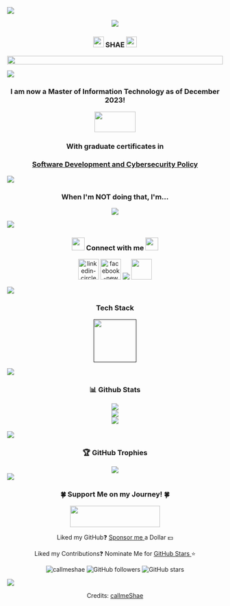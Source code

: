 <img src="https://user-images.githubusercontent.com/73097560/115834477-dbab4500-a447-11eb-908a-139a6edaec5c.gif">

<p align="center"><a href="https://github.com/DenverCoder1/readme-typing-svg"><img
        src="https://readme-typing-svg.herokuapp.com?lines=Hi,+I'm+Shannon+Smith;but+almost+everyone+calls+me&center=true&width=500&height=50"></a>
</p>


<h3 align="center"><img src="https://raw.githubusercontent.com/iampavangandhi/iampavangandhi/master/gifs/Hi.gif"
                        width="25" height="25"> SHAE <img
        src="https://raw.githubusercontent.com/iampavangandhi/iampavangandhi/master/gifs/Hi.gif" width="25"
        height="25"></a>
</h3>

<p align="center">
   	<img align="center" src="https://github.com/callmeShae/Personal_Files/blob/main/~me/me3.jpg" style="width: -webkit-fill-available;"/>
</p>


<img src="https://user-images.githubusercontent.com/73097560/115834477-dbab4500-a447-11eb-908a-139a6edaec5c.gif">


<h3 align="center"> I am now a Master of Information Technology as of December 2023! </h3>
<p align="center"><img src="https://upload.wikimedia.org/wikipedia/commons/6/60/Virginia_Tech_Hokies_logo.svg"
                       height="48" width="96"/></p>
<h3 align="center"> With graduate certificates in </h3>
<h3 align="center"><a href="https://vtmit.vt.edu/academics/curriculum.html#graduate-certificates"> Software Development
    and Cybersecurity Policy </a></h3>


<img src="https://user-images.githubusercontent.com/73097560/115834477-dbab4500-a447-11eb-908a-139a6edaec5c.gif">


<h3 align="center"> When I'm NOT doing that, I'm... </h3>

<p align="center"><a href="https://github.com/DenverCoder1/readme-typing-svg"><img
        src="https://readme-typing-svg.herokuapp.com?lines=💻+Improving+my+Programming+skills;🎨+Drawing+and+Painting;🔨+Sculpting+or+Woodworking;🏠+Doing+home+reno+projects;Spending+time+with+my+💍+and+🐾🐾🐾🐾;🙌+Always+ready+to+collaborate&center=true&width=500&height=50"></a>
</p>


<img src="https://user-images.githubusercontent.com/73097560/115834477-dbab4500-a447-11eb-908a-139a6edaec5c.gif">


<h3 align="center"><img src="https://media.giphy.com/media/iY8CRBdQXODJSCERIr/giphy.gif" width="30px"> Connect with me
    <img src="https://media.giphy.com/media/iY8CRBdQXODJSCERIr/giphy.gif" width="30px"></h3>

<p align="center"><a title="Linkedin" href="https://www.linkedin.com/in/call-me-shae/">
        <img width="48" height="48" src="https://img.icons8.com/nolan/48/linkedin-circled.png" alt="linkedin-circled"/></a>
    <a title="Facebook" href="https://www.facebook.com/callmeShae/">
        <img width="48" height="48" src="https://img.icons8.com/nolan/64/facebook-new.png" alt="facebook-new"/></a>
    <a title="Portfolio" href="https://callmeShae.github.io/">
        <img src="https://img.icons8.com/nolan/48/github.png"/></a>
    <a title="Art Site" href="https://shae1223.wixsite.com/shae-smith-artist">
        <img width="48" height="48"
             src="https://img.icons8.com/external-tal-revivo-bold-tal-revivo/48/ffffff/external-wixcom-ltd-is-an-israeli-cloud-based-web-development-logo-bold-tal-revivo.png"/></a>
</p>


<img src="https://user-images.githubusercontent.com/73097560/115834477-dbab4500-a447-11eb-908a-139a6edaec5c.gif">


<h3 align="center"> Tech Stack </h3>

<p align="center">
    <a title="Tech Stack" href="">
        <img src="https://github.com/callmeShae/Personal_Files/blob/main/Icon%20gif.gif" width="100px"/>
    </a>
</p>


<img src="https://user-images.githubusercontent.com/73097560/115834477-dbab4500-a447-11eb-908a-139a6edaec5c.gif">


<h3 align="center"> 📊 Github Stats </h3>

<div align="center" dir="auto">
	<img style="max-width: 100%;" src="https://github-readme-stats.vercel.app/api/top-langs?username=callmeShae&theme=radical&hide_border=true&show_icons=true&locale=en&layout=compact" />
</div>
<div align="center" dir="auto">
	<img style="max-width: 100%;" src="https://streak-stats.demolab.com?user=callmeShae&theme=radical&hide_border=true&date_format=M%20j%5B%2C%20Y%5D&ring=8508B4&fire=FF8622&sideNums=8508B4&show_icons=true&include_all_commits=true" />
</div>
<div align="center" dir="auto">
	<img style="max-width: 100%;" src="https://github-profile-summary-cards.vercel.app/api/cards/profile-details?username=callmeShae&theme=radical" media="(prefers-color-scheme: dark)" />
</div>

<br>

<img src="https://user-images.githubusercontent.com/73097560/115834477-dbab4500-a447-11eb-908a-139a6edaec5c.gif">


<h3 align="center"> 🏆 GitHub Trophies </h3>
<div align="center" dir="auto">
 	<img style="max-width: 100%;" src="https://github-profile-trophy.vercel.app/?username=callmeShae&theme=radical&no-frame=true&margin-w=8&margin-h=8" />
</div>

<img src="https://user-images.githubusercontent.com/73097560/115834477-dbab4500-a447-11eb-908a-139a6edaec5c.gif">


<h3 align="center">
    🍀 Support Me on my Journey! 🍀
</h3>

<p align="center"><a href="https://www.buymeacoffee.com/shaesmith1223"><img
        src="https://github.com/callmeShae/Personal_Files/blob/main/Buy%20me%20a%20coffee.png" height="50" width="210"></a>
</p>

<p align="center"> Liked my GitHub❓ <a href="https://github.com/sponsors/callmeShae/dashboard/profile"> Sponsor me </a> a Dollar 💵 </p>

<p align="center">Liked my Contributions❓ Nominate Me for <a href="https://stars.github.com/nominate/"> GitHub Stars </a>⭐

<p align="center">
	<img src="https://komarev.com/ghpvc/?username=callmeshae&label=Profile%20views&color=0e75b6&style=flat" alt="callmeshae" /> 
	<img alt="GitHub followers" src="https://img.shields.io/github/followers/callmeShae?label=Followers&style=social" alt="callmeShae's Followers"/>
	<img alt="GitHub stars" src="https://img.shields.io/github/stars/callmeShae?label=Stars" alt="callmeShae's Stars"/>
</p>

<img src="https://user-images.githubusercontent.com/73097560/115834477-dbab4500-a447-11eb-908a-139a6edaec5c.gif">


<p align="center"> Credits: <a href="https://github.com/callmeShae"> callmeShae </a>
</p>


<!---
callmeShae/callmeShae is a ✨ special ✨ repository because its `README.md` (this file) appears on your GitHub profile.
You can click the Preview link to take a look at your changes.
--->
